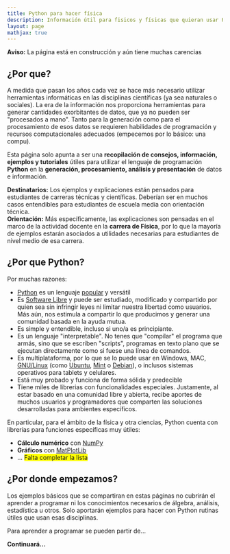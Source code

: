 ```yaml
---
title: Python para hacer física
description: Información útil para fisicos y físicas que quieran usar Python
layout: page
mathjax: true
---
```



<div class="alert alert-danger" role="alert" >
  <strong>Aviso:</strong> La página está en construcción y aún tiene muchas carencias
</div>

## ¿Por que?
A medida que pasan los años cada vez se hace más necesario utilizar herramientas
informáticas en las disciplinas científicas (ya sea naturales o sociales).
La era de la información nos proporciona herramientas para generar
cantidades exorbitantes de datos, que ya no pueden ser "procesados a mano".
Tanto para la generación como para el procesamiento de esos datos se requieren habilidades
de programación y recursos computacionales adecuados (empecemos por lo básico: una compu).

Esta página solo apunta a ser una **recopilación de consejos, información, ejemplos y tutoriales**
útiles para utilizar el lenguaje de programación **Python** en la **generación, procesamiento, análisis y presentación** de datos e información.

<div class="alert alert-info" role="alert" >
  <strong>Destinatarios:</strong> Los ejemplos y explicaciones están pensados para
  estudiantes de carreras técnicas y científicas. Deberían ser en muchos casos entendibles
  para estudiantes de escuela media con orientación técnica.
</div>

<div class="alert alert-info" role="alert" >
  <strong>Orientación:</strong> Más específicamente, las explicaciones son pensadas en el
  marco de la actividad docente en la <strong>carrera de Física</strong>, por lo que la
  mayoría de ejemplos estarán asociados a utilidades necesarias para estudiantes de nivel medio de esa carrera.
</div>

## ¿Por que Python?

Por muchas razones:
  - [Python](https://es.wikipedia.org/wiki/Python) es un lenguaje
    [popular](https://stackoverflow.blog/2017/09/06/incredible-growth-python/) y versátil
  - Es [Software Libre](https://es.wikipedia.org/wiki/Software_libre) y
    puede ser estudiado, modificado y compartido por quien sea sin infringir leyes ni limitar
    nuestra libertad como usuarios. Más aún, nos estimula a compartir lo que producimos
    y generar una comunidad basada en la ayuda mutua.
  - Es simple y entendible, incluso si uno/a es principiante.
  - Es un lenguaje "interpretable". No tenes que "compilar" el programa que armás, sino que
    se escriben "scripts", programas en texto plano que se ejecutan directamente como si fuese
    una línea de comandos.
  - Es multiplataforma, por lo que se lo puede usar en Windows, MAC,
    [GNU/Linux](https://es.wikipedia.org/wiki/GNU/Linux)
    (como [Ubuntu](https://www.ubuntu.com/desktop), [Mint](https://linuxmint.com/) o
    [Debian](https://www.debian.org/index.es.html)), o inclusos sistemas operativos
    para tablets y celulares.
  - Está muy probado y funciona de forma sólida y predecible
  - Tiene miles de librerias con funcionalidades especiales. Justamente, al estar basado en
    una comunidad libre y abierta, recibe aportes de muchos usuarios y programadores que
    comparten las soluciones desarrolladas para ambientes específicos.

En particular, para el ámbito de la física y otra ciencias, Python cuenta con librerías  para
funciones específicas muy útiles:
  - **Cálculo numérico** con [NumPy](http://www.numpy.org/)
  - **Gráficos** con [MatPlotLib](https://matplotlib.org/)
  - ... <span style="background-color: yellow">Falta completar la lista</span>

## ¿Por donde empezamos?

Los ejemplos básicos que se compartiran en estas páginas no cubrirán el aprender a programar ni
los conocimientos necesarios de álgebra, análisis, estadística u otros. Solo aportarán ejemplos
para hacer con Python rutinas útiles que usan esas disciplinas.

Para aprender a programar se pueden partir de...

<div class="alert alert-danger" role="alert" >
  <strong>Continuará...</strong>
</div>

